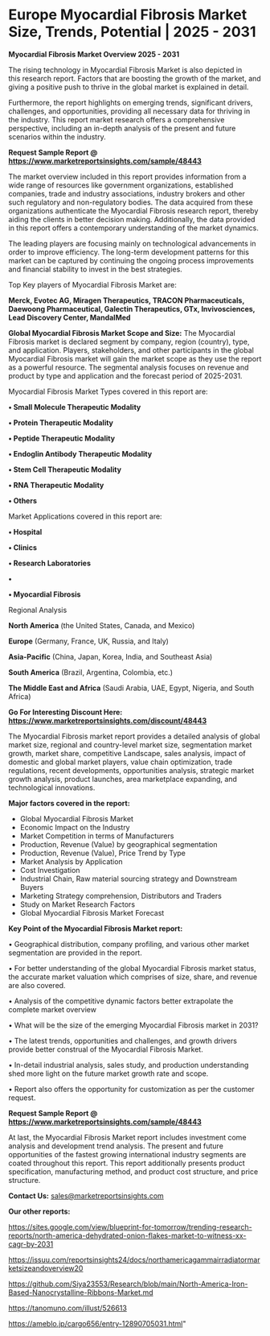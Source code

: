 # Europe Myocardial Fibrosis Market Size, Trends, Potential | 2025 - 2031

<Strong> Myocardial Fibrosis Market Overview 2025 - 2031</strong>

The rising technology in Myocardial Fibrosis Market is also depicted in this research report. Factors that are boosting the growth of the market, and giving a positive push to thrive in the global market is explained in detail.

Furthermore, the report highlights on emerging trends, significant drivers, challenges, and opportunities, providing all necessary data for thriving in the industry. This report market research offers a comprehensive perspective, including an in-depth analysis of the present and future scenarios within the industry.

<strong>Request Sample Report @ <a href=https://www.marketreportsinsights.com/sample/48443>https://www.marketreportsinsights.com/sample/48443</a></strong>

The market overview included in this report provides information from a wide range of resources like government organizations, established companies, trade and industry associations, industry brokers and other such regulatory and non-regulatory bodies. The data acquired from these organizations authenticate the Myocardial Fibrosis research report, thereby aiding the clients in better decision making. Additionally, the data provided in this report offers a contemporary understanding of the market dynamics.

The leading players are focusing mainly on technological advancements in order to improve efficiency. The long-term development patterns for this market can be captured by continuing the ongoing process improvements and financial stability to invest in the best strategies.

Top Key players of Myocardial Fibrosis Market are:

<strong>Merck, Evotec AG, Miragen Therapeutics, TRACON Pharmaceuticals, Daewoong Pharmaceutical, Galectin Therapeutics, GTx, Invivosciences, Lead Discovery Center, MandalMed</strong>

<strong><b>Global Myocardial Fibrosis Market Scope and Size:</b></strong>
The Myocardial Fibrosis market is declared segment by company, region (country), type, and application. Players, stakeholders, and other participants in the global Myocardial Fibrosis market will gain the market scope as they use the report as a powerful resource. The segmental analysis focuses on revenue and product by type and application and the forecast period of 2025-2031.

Myocardial Fibrosis Market Types covered in this report are:

<strong>•  Small Molecule Therapeutic Modality

•  Protein Therapeutic Modality

•  Peptide Therapeutic Modality

•  Endoglin Antibody Therapeutic Modality

•  Stem Cell Therapeutic Modality

•  RNA Therapeutic Modality

•  Others</strong>

Market Applications covered in this report are:

<strong>•  Hospital

•  Clinics

•  Research Laboratories

•  

•  Myocardial Fibrosis</strong> 

Regional Analysis

<strong>North America</strong> (the United States, Canada, and Mexico)

<strong>Europe</strong> (Germany, France, UK, Russia, and Italy)

<strong>Asia-Pacific</strong> (China, Japan, Korea, India, and Southeast Asia)

<strong>South America</strong> (Brazil, Argentina, Colombia, etc.)

<strong>The Middle East and Africa</strong> (Saudi Arabia, UAE, Egypt, Nigeria, and South Africa)

<strong>Go For Interesting Discount Here: <a href=https://www.marketreportsinsights.com/discount/48443>https://www.marketreportsinsights.com/discount/48443</a></strong>

The Myocardial Fibrosis market report provides a detailed analysis of global market size, regional and country-level market size, segmentation market growth, market share, competitive Landscape, sales analysis, impact of domestic and global market players, value chain optimization, trade regulations, recent developments, opportunities analysis, strategic market growth analysis, product launches, area marketplace expanding, and technological innovations.

<strong><b>Major factors covered in the report:</b></strong>
<ul>
  <li>Global Myocardial Fibrosis Market </li>
  <li>Economic Impact on the Industry</li>
  <li>Market Competition in terms of Manufacturers</li>
  <li>Production, Revenue (Value) by geographical segmentation</li>
  <li>Production, Revenue (Value), Price Trend by Type</li>
  <li>Market Analysis by Application</li>
  <li>Cost Investigation</li>
  <li>Industrial Chain, Raw material sourcing strategy and Downstream Buyers</li>
  <li>Marketing Strategy comprehension, Distributors and Traders</li>
  <li>Study on Market Research Factors</li>
  <li>Global Myocardial Fibrosis Market Forecast</li>
</ul>

<strong><b>Key Point of the Myocardial Fibrosis Market report:</b></strong>

• Geographical distribution, company profiling, and various other market segmentation are provided in the report.

• For better understanding of the global Myocardial Fibrosis market status, the accurate market valuation which comprises of size, share, and revenue are also covered.

• Analysis of the competitive dynamic factors better extrapolate the complete market overview

• What will be the size of the emerging Myocardial Fibrosis market in 2031?

• The latest trends, opportunities and challenges, and growth drivers provide better construal of the Myocardial Fibrosis Market.

• In-detail industrial analysis, sales study, and production understanding shed more light on the future market growth rate and scope.

• Report also offers the opportunity for customization as per the customer request.

<strong>Request Sample Report @ <a href=https://www.marketreportsinsights.com/sample/48443>https://www.marketreportsinsights.com/sample/48443</a></strong>

At last, the Myocardial Fibrosis Market report includes investment come analysis and development trend analysis. The present and future opportunities of the fastest growing international industry segments are coated throughout this report. This report additionally presents product specification, manufacturing method, and product cost structure, and price structure.

<strong>Contact Us:</strong>
sales@marketreportsinsights.com

<strong>Our other reports:</strong>

<a href=https://sites.google.com/view/blueprint-for-tomorrow/trending-research-reports/north-america-dehydrated-onion-flakes-market-to-witness-xx-cagr-by-2031>https://sites.google.com/view/blueprint-for-tomorrow/trending-research-reports/north-america-dehydrated-onion-flakes-market-to-witness-xx-cagr-by-2031</a>

<a href=https://issuu.com/reportsinsights24/docs/northamericagammairradiatormarketsizeandoverview20>https://issuu.com/reportsinsights24/docs/northamericagammairradiatormarketsizeandoverview20</a>

<a href=https://github.com/Siya23553/Research/blob/main/North-America-Iron-Based-Nanocrystalline-Ribbons-Market.md>https://github.com/Siya23553/Research/blob/main/North-America-Iron-Based-Nanocrystalline-Ribbons-Market.md</a>

<a href=https://tanomuno.com/illust/526613>https://tanomuno.com/illust/526613</a>

<a href=https://ameblo.jp/cargo656/entry-12890705031.html>https://ameblo.jp/cargo656/entry-12890705031.html</a>"
